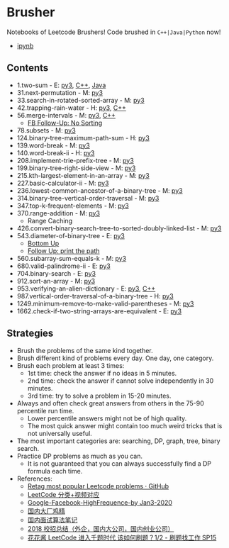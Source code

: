 # Brusher

Notebooks of Leetcode Brushers! Code brushed in `C++|Java|Python` now!

- [ipynb](./ipynb/contents.md)

## Contents

- 1.two-sum - E: [py3](https://raw.githubusercontent.com/novate/brusher/master/py/1.two-sum.py), [C++](./cpp/1.two-sum.cpp), [Java](./java/1.two-sum.java)
- 31.next-permutation - M: [py3](https://raw.githubusercontent.com/novate/brusher/master/py/next-permutation.py)
- 33.search-in-rotated-sorted-array - M: [py3](https://raw.githubusercontent.com/novate/brusher/master/py/33.search-in-rotated-sorted-array.py)
- 42.trapping-rain-water - H: [py3](https://raw.githubusercontent.com/novate/brusher/master/py/42.trapping-rain-water.py), [C++](./cpp/42.trapping-rain-water.cpp)
- 56.merge-intervals - M: [py3](https://raw.githubusercontent.com/novate/brusher/master/py/56.merge-intervals.py), [C++](./cpp/56.merge-intervals.cpp)
  - [FB Follow-Up: No Sorting](https://leetcode.com/problems/merge-intervals/discuss/355318/Fully-Explained-and-Clean-Interval-Tree-for-Facebook-Follow-Up-No-Sorting)
- 78.subsets - M: [py3](https://raw.githubusercontent.com/novate/brusher/master/py/78.subsets.py)
- 124.binary-tree-maximum-path-sum - H: [py3](https://raw.githubusercontent.com/novate/brusher/master/py/124.binary-tree-maximum-path-sum.py)
- 139.word-break - M: [py3](https://raw.githubusercontent.com/novate/brusher/master/py/139.word-break.py)
- 140.word-break-ii - H: [py3](https://raw.githubusercontent.com/novate/brusher/master/py/140.word-break-ii.py)
- 208.implement-trie-prefix-tree - M: [py3](https://raw.githubusercontent.com/novate/brusher/master/py/208.implement-trie-prefix-tree.py)
- 199.binary-tree-right-side-view - M: [py3](https://raw.githubusercontent.com/novate/brusher/master/py/199.binary-tree-right-side-view.py)
- 215.kth-largest-element-in-an-array - M: [py3](https://raw.githubusercontent.com/novate/brusher/master/py/215.kth-largest-element-in-an-array.py)
- 227.basic-calculator-ii - M: [py3](https://raw.githubusercontent.com/novate/brusher/master/py/227.basic-calculator-ii.py)
- 236.lowest-common-ancestor-of-a-binary-tree - M: [py3](https://raw.githubusercontent.com/novate/brusher/master/py/236.lowest-common-ancestor-of-a-binary-tree.py)
- 314.binary-tree-vertical-order-traversal - M: [py3](https://raw.githubusercontent.com/novate/brusher/master/py/314.binary-tree-vertical-order-traversal.py)
- 347.top-k-frequent-elements - M: [py3](https://raw.githubusercontent.com/novate/brusher/master/py/347.top-k-frequent-elements.py)
- 370.range-addition - M: [py3](https://raw.githubusercontent.com/novate/brusher/master/py/370.range-addition.py)
  - Range Caching
- 426.convert-binary-search-tree-to-sorted-doubly-linked-list - M: [py3](https://raw.githubusercontent.com/novate/brusher/master/py/426.convert-binary-search-tree-to-sorted-doubly-linked-list.py)
- 543.diameter-of-binary-tree - E: [py3](https://raw.githubusercontent.com/novate/brusher/master/py/543.diameter-of-binary-tree.py)
  - [Bottom Up](https://bit.ly/3A5nN6M)
  - [Follow Up: print the path](https://leetcode.com/problems/diameter-of-binary-tree/solution/960891)
- 560.subarray-sum-equals-k - M: [py3](https://raw.githubusercontent.com/novate/brusher/master/py/560.subarray-sum-equals-k.py)
- 680.valid-palindrome-ii - E: [py3](https://raw.githubusercontent.com/novate/brusher/master/py/680.valid-palindrome-ii.py)
- 704.binary-search - E: [py3](https://raw.githubusercontent.com/novate/brusher/master/py/704.binary-search.py)
- 912.sort-an-array - M: [py3](https://raw.githubusercontent.com/novate/brusher/master/py/912.sort-an-array.py)
- 953.verifying-an-alien-dictionary - E: [py3](https://raw.githubusercontent.com/novate/brusher/master/py/953.verifying-an-alien-dictionary.py), [C++](./cpp/953.verifying-an-alien-dictionary.cpp)
- 987.vertical-order-traversal-of-a-binary-tree - H: [py3](https://raw.githubusercontent.com/novate/brusher/master/py/987.vertical-order-traversal-of-a-binary-tree.py)
- 1249.minimum-remove-to-make-valid-parentheses - M: [py3](https://raw.githubusercontent.com/novate/brusher/master/py/1249.minimum-remove-to-make-valid-parentheses.py)
- 1662.check-if-two-string-arrays-are-equivalent - E: [py3](https://raw.githubusercontent.com/novate/brusher/master/py/1662.check-if-two-string-arrays-are-equivalent.py)

## Strategies

- Brush the problems of the same kind together.
- Brush different kind of problems every day. One day, one category.
- Brush each problem at least 3 times:
  - 1st time: check the answer if no ideas in 5 minutes.
  - 2nd time: check the answer if cannot solve independently in 30 minutes.
  - 3rd time: try to solve a problem in 15-20 minutes.
- Always and often check great answers from others in the 75-90 percentile run time.
  - Lower percentile answers might not be of high quality.
  - The most quick answer might contain too much weird tricks that is not universally useful.
- The most important categories are: searching, DP, graph, tree, binary search.
- Practice DP problems as much as you can.
  - It is not guaranteed that you can always successfully find a DP formula each time.
- References:
  - [Retag most popular Leetcode problems · GitHub](https://gist.github.com/Windsooon/e663358a6be45a93af2665206c4d4ae9)
  - [LeetCode 分类+视频对应](https://docs.google.com/spreadsheets/d/1HV-iKgYJL4DpSOX1M-HcYG1cmz5CQxoduLOdEoTnIXo)
  - [Google-Facebook-HighFrequence-by Jan3-2020](https://docs.google.com/spreadsheets/d/1WUgkdKxoqkyU5DPEaXenZgDHbLzEUXs5q5IPNZKD54A/edit?usp=sharing)
  - [国内大厂鸡精](https://github.com/imhuay/Algorithm_Interview_Notes-Chinese)
  - [国内面试算法笔记](https://github.com/imhuay/Algorithm_for_Interview-Chinese)
  - [2018 校招总结（外企，国内大公司，国内创业公司）](https://www.nowcoder.com/discuss/52516)
  - [花花酱 LeetCode 进入千题时代 该如何刷题？1/2 - 刷题找工作 SP15](https://www.youtube.com/watch?v=NdWYxz3izH4)
